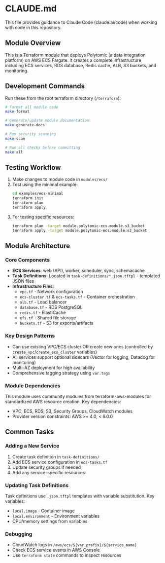 # CLAUDE.md

This file provides guidance to Claude Code (claude.ai/code) when working with
code in this repository.

## Module Overview

This is a Terraform module that deploys Polytomic (a data integration platform)
on AWS ECS Fargate. It creates a complete infrastructure including ECS services,
RDS database, Redis cache, ALB, S3 buckets, and monitoring.

## Development Commands

Run these from the root terraform directory (`/terraform`):

```bash
# Format all module code
make format

# Generate/update module documentation
make generate-docs

# Run security scanning
make scan

# Run all checks before committing
make all
```

## Testing Workflow

1. Make changes to module code in `modules/ecs/`
2. Test using the minimal example:
   ```bash
   cd examples/ecs-minimal
   terraform init
   terraform plan
   terraform apply
   ```
3. For testing specific resources:
   ```bash
   terraform plan -target module.polytomic-ecs.module.s3_bucket
   terraform apply -target module.polytomic-ecs.module.s3_bucket
   ```

## Module Architecture

### Core Components

- **ECS Services**: web (API), worker, scheduler, sync, schemacache
- **Task Definitions**: Located in `task-definitions/*.json.tftpl` - templated JSON files
- **Infrastructure Files**:
  - `vpc.tf` - Network configuration
  - `ecs-cluster.tf` & `ecs-tasks.tf` - Container orchestration
  - `alb.tf` - Load balancer
  - `database.tf` - RDS PostgreSQL
  - `redis.tf` - ElastiCache
  - `efs.tf` - Shared file storage
  - `buckets.tf` - S3 for exports/artifacts

### Key Design Patterns

- Can use existing VPC/ECS cluster OR create new ones (controlled by `create_vpc`/`create_ecs_cluster` variables)
- All services support optional sidecars (Vector for logging, Datadog for monitoring)
- Multi-AZ deployment for high availability
- Comprehensive tagging strategy using `var.tags`

### Module Dependencies

This module uses community modules from terraform-aws-modules for standardized AWS resource creation. Key dependencies:

- VPC, ECS, RDS, S3, Security Groups, CloudWatch modules
- Provider version constraints: AWS >= 4.0, < 6.0.0

## Common Tasks

### Adding a New Service

1. Create task definition in `task-definitions/`
2. Add ECS service configuration in `ecs-tasks.tf`
3. Update security groups if needed
4. Add any service-specific resources

### Updating Task Definitions

Task definitions use `.json.tftpl` templates with variable substitution. Key variables:

- `local.image` - Container image
- `local.environment` - Environment variables
- CPU/memory settings from variables

### Debugging

- CloudWatch logs in `/aws/ecs/${var.prefix}/${service_name}`
- Check ECS service events in AWS Console
- Use `terraform state` commands to inspect resources
